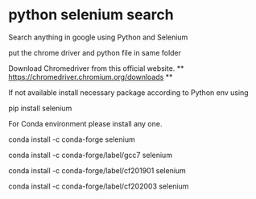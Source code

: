 # python selenium search
Search anything in google using Python and Selenium

put the chrome driver and python file in same folder

Download Chromedriver from this official website.
**
https://chromedriver.chromium.org/downloads
**

If not available install necessary package according to Python env using 

pip install selenium

For Conda environment please install any one.

conda install -c conda-forge selenium

conda install -c conda-forge/label/gcc7 selenium

conda install -c conda-forge/label/cf201901 selenium

conda install -c conda-forge/label/cf202003 selenium
